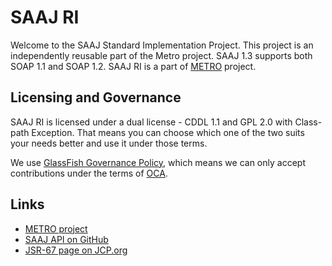 # SAAJ RI

Welcome to the SAAJ Standard Implementation Project. This project is an independently reusable part of the Metro project. SAAJ 1.3 supports both SOAP 1.1 and SOAP 1.2.
SAAJ RI is a part of [METRO](https://javaee.github.io/metro) project.

## Licensing and Governance

SAAJ RI is licensed under a dual license - CDDL 1.1 and GPL 2.0 with Class-path Exception. That means you can choose which one of the two suits your needs better and use it under those terms.

We use [GlassFish Governance Policy](https://javaee.github.io/metro-saaj/CONTRIBUTING), which means we can only accept contributions under the 
terms of [OCA](http://oracle.com/technetwork/goto/oca).

## Links

- [METRO project](https://javaee.github.io/metro)
- [SAAJ API on GitHub](https://github.com/javaee/javax.xml.soap)
- [JSR-67 page on JCP.org](https://jcp.org/en/jsr/detail?id=67)
